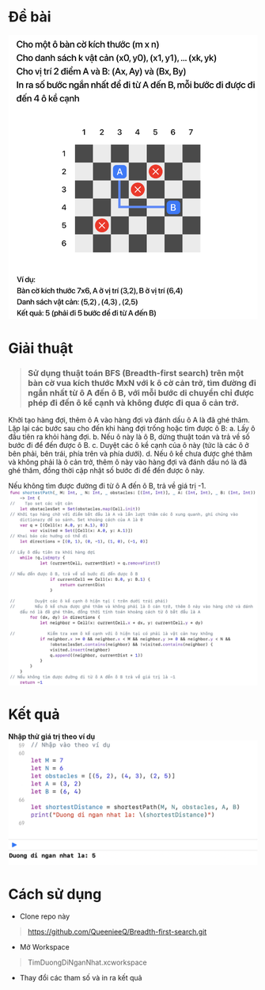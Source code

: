 # Đề bài
![Challenge](https://raw.githubusercontent.com/QueenieeQ/Breadth-first-search/origin/TimDuongDiNgatNhat_ShortestPath/algorithm.playground/Screenshot%202023-04-13%20at%2016.08.05.png)
#  Giải thuật
> ###  Sử dụng thuật toán BFS (Breadth-first search) trên một bàn cờ vua kích thước MxN với k ô cờ cản trở, tìm đường đi ngắn nhất từ ô A đến ô B, với mỗi bước di chuyển chỉ được phép đi đến ô kề cạnh và không được đi qua ô cản trở.

Khởi tạo hàng đợi, thêm ô A vào hàng đợi và đánh dấu ô A là đã ghé thăm.
Lặp lại các bước sau cho đến khi hàng đợi trống hoặc tìm được ô B:
a. Lấy ô đầu tiên ra khỏi hàng đợi.
b. Nếu ô này là ô B, dừng thuật toán và trả về số bước đi để đến được ô B.
c. Duyệt các ô kề cạnh của ô này (tức là các ô ở bên phải, bên trái, phía trên và phía dưới).
d. Nếu ô kề chưa được ghé thăm và không phải là ô cản trở, thêm ô này vào hàng đợi và đánh dấu nó là đã ghé thăm, đồng thời cập nhật số bước đi để đến được ô này.

Nếu không tìm được đường đi từ ô A đến ô B, trả về giá trị -1.
![algorithm](https://github.com/QueenieeQ/Breadth-first-search/blob/origin/TimDuongDiNgatNhat_ShortestPath/algorithm.playground/Screenshot%202023-04-13%20at%2016.13.03.png?raw=true)
# Kết quả
 **Nhập thử giá trị theo ví dụ**
![result](https://raw.githubusercontent.com/QueenieeQ/Breadth-first-search/origin/TimDuongDiNgatNhat_ShortestPath/algorithm.playground/Screenshot%202023-04-13%20at%2016.04.45.png)
 # Cách sử dụng
 - Clone repo này
> https://github.com/QueenieeQ/Breadth-first-search.git
- Mở  Workspace 
>TimDuongDiNganNhat.xcworkspace
- Thay đổi các tham số và in ra kết quả
